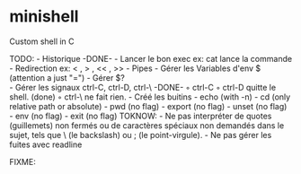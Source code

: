 # minishell
Custom shell in C

TODO:
	- Historique -DONE-
	- Lancer le bon exec ex: cat lance la commande
	- Redirection ex: < , > , << , >>
	- Pipes
	- Gérer les Variables d'env $ (attention a just "=")
	- Gérer $?  
	- Gérer les signaux ctrl-C, ctrl-D, ctrl-\ -DONE-
		◦ ctrl-C 
		◦ ctrl-D quitte le shell. (done)
		◦ ctrl-\ ne fait rien.
	- Créé les buitins
		- echo (with -n)
		- cd (only relative path or absolute)
		- pwd (no flag)
		- export (no flag)
		- unset (no flag)
		- env (no flag)
		- exit (no flag) 
TOKNOW: 
	- Ne pas interpréter de quotes (guillemets) non fermés ou de caractères spéciaux non
	demandés dans le sujet, tels que \ (le backslash) ou ; (le point-virgule).
	- Ne pas gérer les fuites avec readline 

FIXME: 